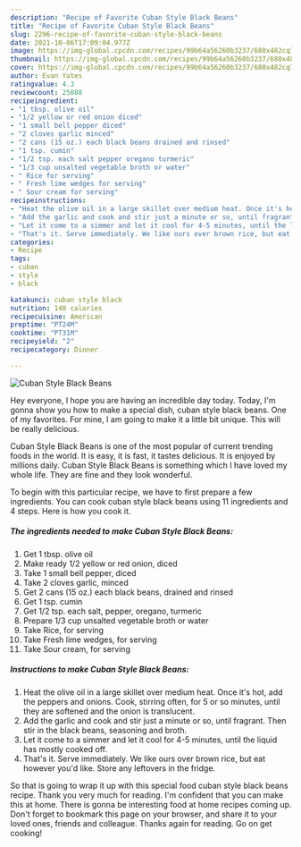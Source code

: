 ```yaml
---
description: "Recipe of Favorite Cuban Style Black Beans"
title: "Recipe of Favorite Cuban Style Black Beans"
slug: 2296-recipe-of-favorite-cuban-style-black-beans
date: 2021-10-06T17:09:04.977Z
image: https://img-global.cpcdn.com/recipes/99b64a56260b3237/680x482cq70/cuban-style-black-beans-recipe-main-photo.jpg
thumbnail: https://img-global.cpcdn.com/recipes/99b64a56260b3237/680x482cq70/cuban-style-black-beans-recipe-main-photo.jpg
cover: https://img-global.cpcdn.com/recipes/99b64a56260b3237/680x482cq70/cuban-style-black-beans-recipe-main-photo.jpg
author: Evan Yates
ratingvalue: 4.3
reviewcount: 25088
recipeingredient:
- "1 tbsp. olive oil"
- "1/2 yellow or red onion diced"
- "1 small bell pepper diced"
- "2 cloves garlic minced"
- "2 cans (15 oz.) each black beans drained and rinsed"
- "1 tsp. cumin"
- "1/2 tsp. each salt pepper oregano turmeric"
- "1/3 cup unsalted vegetable broth or water"
- " Rice for serving"
- " Fresh lime wedges for serving"
- " Sour cream for serving"
recipeinstructions:
- "Heat the olive oil in a large skillet over medium heat. Once it's hot, add the peppers and onions. Cook, stirring often, for 5 or so minutes, until they are softened and the onion is translucent."
- "Add the garlic and cook and stir just a minute or so, until fragrant. Then stir in the black beans, seasoning and broth."
- "Let it come to a simmer and let it cool for 4-5 minutes, until the liquid has mostly cooked off."
- "That's it. Serve immediately. We like ours over brown rice, but eat however you'd like. Store any leftovers in the fridge."
categories:
- Recipe
tags:
- cuban
- style
- black

katakunci: cuban style black 
nutrition: 140 calories
recipecuisine: American
preptime: "PT24M"
cooktime: "PT31M"
recipeyield: "2"
recipecategory: Dinner

---
```



![Cuban Style Black Beans](https://img-global.cpcdn.com/recipes/99b64a56260b3237/680x482cq70/cuban-style-black-beans-recipe-main-photo.jpg)

Hey everyone, I hope you are having an incredible day today. Today, I'm gonna show you how to make a special dish, cuban style black beans. One of my favorites. For mine, I am going to make it a little bit unique. This will be really delicious.

Cuban Style Black Beans is one of the most popular of current trending foods in the world. It is easy, it is fast, it tastes delicious. It is enjoyed by millions daily. Cuban Style Black Beans is something which I have loved my whole life. They are fine and they look wonderful.




To begin with this particular recipe, we have to first prepare a few ingredients. You can cook cuban style black beans using 11 ingredients and 4 steps. Here is how you cook it.

<!--inarticleads1-->

##### The ingredients needed to make Cuban Style Black Beans:

1. Get 1 tbsp. olive oil
1. Make ready 1/2 yellow or red onion, diced
1. Take 1 small bell pepper, diced
1. Take 2 cloves garlic, minced
1. Get 2 cans (15 oz.) each black beans, drained and rinsed
1. Get 1 tsp. cumin
1. Get 1/2 tsp. each salt, pepper, oregano, turmeric
1. Prepare 1/3 cup unsalted vegetable broth or water
1. Take  Rice, for serving
1. Take  Fresh lime wedges, for serving
1. Take  Sour cream, for serving




<!--inarticleads2-->

##### Instructions to make Cuban Style Black Beans:

1. Heat the olive oil in a large skillet over medium heat. Once it's hot, add the peppers and onions. Cook, stirring often, for 5 or so minutes, until they are softened and the onion is translucent.
1. Add the garlic and cook and stir just a minute or so, until fragrant. Then stir in the black beans, seasoning and broth.
1. Let it come to a simmer and let it cool for 4-5 minutes, until the liquid has mostly cooked off.
1. That's it. Serve immediately. We like ours over brown rice, but eat however you'd like. Store any leftovers in the fridge.




So that is going to wrap it up with this special food cuban style black beans recipe. Thank you very much for reading. I'm confident that you can make this at home. There is gonna be interesting food at home recipes coming up. Don't forget to bookmark this page on your browser, and share it to your loved ones, friends and colleague. Thanks again for reading. Go on get cooking!

